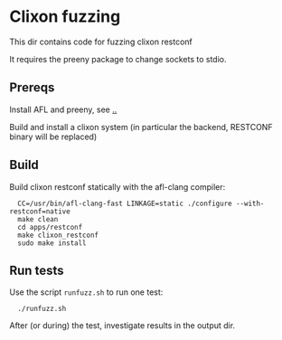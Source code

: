 # Clixon fuzzing

This dir contains code for fuzzing clixon restconf 

It requires the preeny package to change sockets to stdio. 

## Prereqs

Install AFL and preeny, see [..](..)

Build and install a clixon system (in particular the backend, RESTCONF binary will be replaced)

## Build

Build clixon restconf statically with the afl-clang compiler:
```
  CC=/usr/bin/afl-clang-fast LINKAGE=static ./configure --with-restconf=native
  make clean
  cd apps/restconf
  make clixon_restconf
  sudo make install
```

## Run tests

Use the script `runfuzz.sh` to run one test:
```
  ./runfuzz.sh
```

After (or during) the test, investigate results in the output dir.
